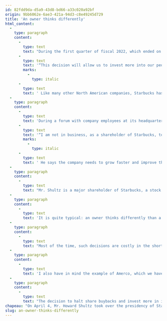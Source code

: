 ```yaml
---
id: 82fdd9da-d5a9-43d8-bd66-a33c020a92bf
origin: 9bb6062e-6ae3-421a-94d3-c8e49245d729
title: 'An owner thinks differently'
html_content:
  -
    type: paragraph
    content:
      -
        type: text
        text: "During the first quarter of fiscal 2022, which ended on January 2, 2022, the company repurchased more than $3.5 billion of its own shares. In the press release announcing Mr. Shultz's return, he said "
      -
        type: text
        text: '“This decision will allow us to invest more into our people and our stores — the only way to create long-term value for all stakeholders.”'
        marks:
          -
            type: italic
      -
        type: text
        text: ' Like many other North American companies, Starbucks has had difficulty finding staff for some time. In addition, it is facing a unionization movement by some of its employees.'
  -
    type: paragraph
    content:
      -
        type: text
        text: 'During a forum with company employees at its headquarters last Monday, Mr. Shultz said '
      -
        type: text
        text: '“I am not in business, as a shareholder of Starbucks, to make every single decision based on the stock price for the quarter.”'
        marks:
          -
            type: italic
      -
        type: text
        text: ' He says the company needs to grow faster and improve the in-store experience to be more relevant to consumers, even if that could reduce quarterly earnings and short-term shareholder returns.'
  -
    type: paragraph
    content:
      -
        type: text
        text: "Mr. Shultz is a major shareholder of Starbucks, a stock we own in some of our portfolios under management. The last time he declared his shareholding of the company, in June 2020, he owned 34.7 million (directly and indirectly), which represents 3.0% of the shares of the company and a value of almost $2.9 billion at the stock's recent price. Clearly, Mr. Shultz has a vested interest in seeing the company and its stock continue to grow over the long term."
  -
    type: paragraph
    content:
      -
        type: text
        text: 'It is quite typical: an owner thinks differently than a simple manager. In addition to the fact that he founded the company 50 years ago, owning some 34.7 million shares, in my opinion, encourages Mr. Shultz to make the necessary decisions for the long-term benefit of the company.'
  -
    type: paragraph
    content:
      -
        type: text
        text: "Most of the time, such decisions are costly in the short term. For example, the decision to invest more in R&D reduces a company's profits in the short term, but it could significantly increase its growth and profitability in the longer term."
  -
    type: paragraph
    content:
      -
        type: text
        text: 'I also have in mind the example of Amerco, which we have held in some of our portfolios for many years and whose business is better known by its main division, U-Haul. Mr. Edward Shoen, company president, owns nearly 8.4 million shares, or 42.7% of the total, which are worth more than $4.6 billion. However, Mr. Shoen made the decision several years ago to invest heavily in a new service for his customers, self-storage services for individuals, a decision that weighed on the company’s profitability for several years, before starting to contribute significantly to its growth over the past two years.'
  -
    type: paragraph
    content:
      -
        type: text
        text: "The decision to halt share buybacks and invest more in its stores could have the same impacts for Starbucks. It's always hard to predict things like this, but I think you can be sure that a leader like Mr. Shultz, who has a proven track record and a strong motivation to create shareholder value, will make the decisions that he believes will be the most beneficial to shareholders in the long term."
chapeau: "On April 4, Mr. Howard Shultz took over the presidency of Starbucks, the company he founded in 1972. One of his first initiatives as interim president was to cancel the company's share buyback program. The previous management had announced last October its intention to pay out US$20 billion (all the following figures are in US dollars) of capital over the next three years to the shareholders of the company in the form of dividends (for almost a third) and share buybacks (nearly two-thirds)."
slug: an-owner-thinks-differently
---
```

